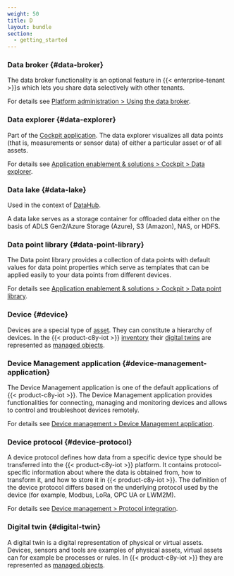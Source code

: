 ```yaml
---
weight: 50
title: D
layout: bundle
section:
  - getting_started
---
```


### Data broker {#data-broker}

The data broker functionality is an optional feature in {{< enterprise-tenant >}}s which lets you share data selectively with other tenants.

For details see [Platform administration > Using the data broker](/data-broker/data-broker-application/#using-data-broker).


### Data explorer {#data-explorer}

Part of the [Cockpit application](/glossary/c/#cockpit-application). The data explorer visualizes all data points (that is, measurements or sensor data) of either a particular asset or of all assets.

For details see [Application enablement & solutions > Cockpit > Data explorer](/cockpit/data-explorer).


### Data lake {#data-lake}

Used in the context of [DataHub](/glossary/c/#datahub).

A data lake serves as a storage container for offloaded data either on the basis of ADLS Gen2/Azure Storage (Azure), S3 (Amazon), NAS, or HDFS.


### Data point library {#data-point-library}

The Data point library provides a collection of data points with default values for data point properties which serve as templates that can be applied easily to your data points from different devices.

For details see [Application enablement & solutions > Cockpit > Data point library](/cockpit/data-point-library).


### Device {#device}

Devices are a special type of [asset](/glossary/a/#asset). They can constitute a hierarchy of devices. In the {{< product-c8y-iot >}} [inventory](/glossary/i/#inventory) their [digital twins](#digital-twin) are represented as [managed objects](/glossary/m/#managed-object).


### Device Management application {#device-management-application}

The Device Management application is one of the default applications of {{< product-c8y-iot >}}.
The Device Management application provides functionalities for connecting, managing and monitoring devices and allows to control and troubleshoot devices remotely.

For details see [Device management > Device Management application](/device-management-application/).


### Device protocol {#device-protocol}

A device protocol defines how data from a specific device type should be transferred into the {{< product-c8y-iot >}} platform. It contains protocol-specific information about where the data is obtained from, how to transform it, and how to store it in {{< product-c8y-iot >}}.
The definition of the device protocol differs based on the underlying protocol used by the device (for example, Modbus, LoRa, OPC UA or LWM2M).

For details see [Device management > Protocol integration](/protocol-integration/).


### Digital twin {#digital-twin}

A digital twin is a digital representation of physical or virtual assets. Devices, sensors and tools are examples of physical assets, virtual assets can for example be processes or rules. In {{< product-c8y-iot >}} they are represented as [managed objects](/glossary/m/#managed-object).
